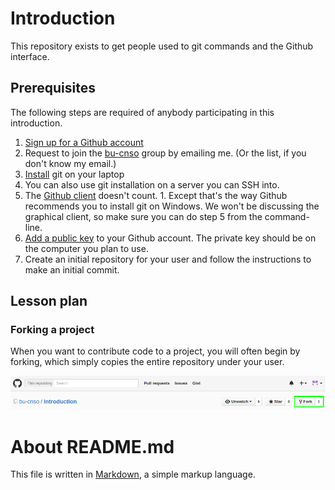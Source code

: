 # Introduction

This repository exists to get people used to git commands and the Github
interface.

## Prerequisites

The following steps are required of anybody participating in this introduction.

1. [Sign up for a Github account](https://github.com/join)
2. Request to join the [bu-cnso](https://github.com/bu-cnso) group by
   emailing me. (Or the list, if you don't know my email.)
3. [Install](https://help.github.com/articles/set-up-git/) git on your laptop
  1. You can also use git installation on a server you can SSH into.
  2. The [Github client](https://desktop.github.com/) doesn't
     count.
    1. Except that's the way Github recommends you to install git on Windows.
       We won't be discussing the graphical client, so make sure you can do
       step 5 from the command-line.
4. [Add a public key](https://help.github.com/categories/ssh/) to your Github
   account. The private key should be on the computer you plan to use.
5. Create an initial repository for your user and follow the instructions to
   make an initial commit.

## Lesson plan

### Forking a project

When you want to contribute code to a project, you will often begin by forking,
which simply copies the entire repository under your user.

![forking](images/fork.png)

# About README.md

This file is written in
[Markdown](https://help.github.com/categories/writing-on-github/), a simple
markup language.
